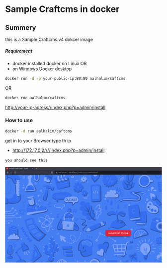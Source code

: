 # Sample Craftcms in docker
## Summery 
this is a Sample Craftcms v4 dokcer image
##### Requirement
* docker installed docker on Linux OR
* on Windows Docker desktop

```bash 
docker run -d -p your-public-ip:80:80 aalhalim/caftcms
```
OR 
```bash 
docker run aalhalim/caftcms
```
[http://your-ip-adress//index.php?p=admin/install](your-ip//index.php?p=admin/install)

### How to use 
```bash 
docker -d run aalhalim/caftcms
```
get in to your Browser type th ip 
* http://172.17.0.2////index.php?p=admin/install

`you should see this`

![craftcms](craftcms.png) 